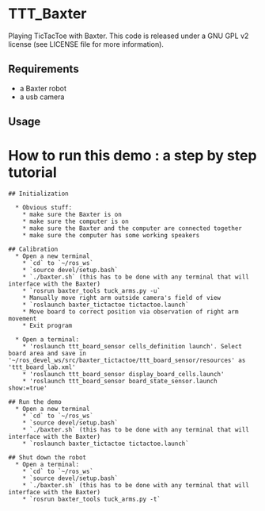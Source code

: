 # TTT_Baxter

Playing TicTacToe with Baxter.
This code is released under a GNU GPL v2 license (see LICENSE file for more information).

## Requirements

 * a Baxter robot
 * a usb camera

## Usage

   # How to run this demo : a step by step tutorial

    ## Initialization

      * Obvious stuff:
        * make sure the Baxter is on
        * make sure the computer is on
        * make sure the Baxter and the computer are connected together
        * make sure the computer has some working speakers

    ## Calibration 
      * Open a new terminal
        * `cd` to `~/ros_ws`
        * `source devel/setup.bash`
        * `./baxter.sh` (this has to be done with any terminal that will interface with the Baxter)
        * `rosrun baxter_tools tuck_arms.py -u`
        * Manually move right arm outside camera's field of view
        * `roslaunch baxter_tictactoe tictactoe.launch`
        * Move board to correct position via observation of right arm movement
        * Exit program

      * Open a terminal:
        * 'roslaunch ttt_board_sensor cells_definition launch'. Select board area and save in '~/ros_devel_ws/src/baxter_tictactoe/ttt_board_sensor/resources' as 'ttt_board_lab.xml'
        * 'roslaunch ttt_board_sensor display_board_cells.launch'
        * 'roslaunch ttt_board_sensor board_state_sensor.launch show:=true'

    ## Run the demo
      * Open a new terminal
        * `cd` to `~/ros_ws`
        * `source devel/setup.bash`
        * `./baxter.sh` (this has to be done with any terminal that will interface with the Baxter)
        * `roslaunch baxter_tictactoe tictactoe.launch`    

    ## Shut down the robot
      * Open a terminal:
        * `cd` to `~/ros_ws`
        * `source devel/setup.bash`
        * `./baxter.sh` (this has to be done with any terminal that will interface with the Baxter)
        * `rosrun baxter_tools tuck_arms.py -t`


